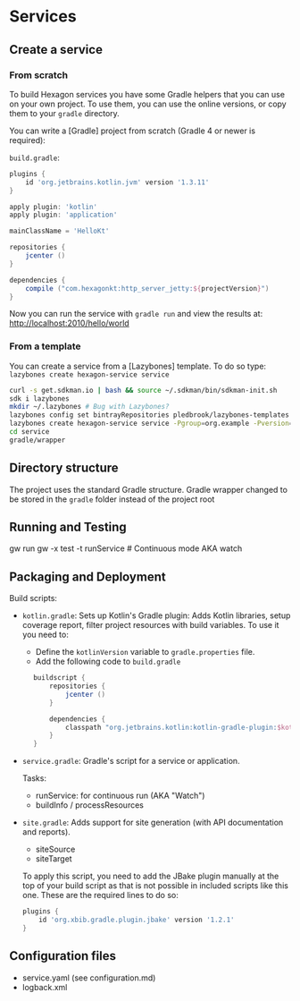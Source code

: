 
Services
========

## Create a service

### From scratch

To build Hexagon services you have some Gradle helpers that you can use on your own project. To
use them, you can use the online versions, or copy them to your `gradle` directory.

You can write a [Gradle] project from scratch (Gradle 4 or newer is required):

`build.gradle`:

```groovy
plugins {
    id 'org.jetbrains.kotlin.jvm' version '1.3.11'
}

apply plugin: 'kotlin'
apply plugin: 'application'

mainClassName = 'HelloKt'

repositories {
    jcenter ()
}

dependencies {
    compile ("com.hexagonkt:http_server_jetty:${projectVersion}")
}
```

Now you can run the service with `gradle run` and view the results at:
[http://localhost:2010/hello/world](http://localhost:2010/hello/world)

### From a template

You can create a service from a [Lazybones] template. To do so type:
`lazybones create hexagon-service service`

```bash
curl -s get.sdkman.io | bash && source ~/.sdkman/bin/sdkman-init.sh
sdk i lazybones
mkdir ~/.lazybones # Bug with Lazybones?
lazybones config set bintrayRepositories pledbrook/lazybones-templates jamming/maven
lazybones create hexagon-service service -Pgroup=org.example -Pversion=0.1 -Pdescription=Description
cd service
gradle/wrapper
```

## Directory structure

The project uses the standard Gradle structure. Gradle wrapper changed to be stored in the `gradle`
folder instead of the project root

## Running and Testing

gw run
gw -x test -t runService # Continuous mode AKA watch

## Packaging and Deployment

Build scripts:

  * `kotlin.gradle`: Sets up Kotlin's Gradle plugin: Adds Kotlin libraries, setup coverage report,
    filter project resources with build variables. To use it you need to:

    - Define the `kotlinVersion` variable to `gradle.properties` file.
    - Add the following code to `build.gradle`

```Groovy
      buildscript {
          repositories {
              jcenter ()
          }

          dependencies {
              classpath "org.jetbrains.kotlin:kotlin-gradle-plugin:$kotlinVersion"
          }
      }
```

  * `service.gradle`: Gradle's script for a service or application.

    Tasks:
    - runService: for continuous run (AKA "Watch")
    - buildInfo / processResources

  * `site.gradle`: Adds support for site generation (with API documentation and reports).
    - siteSource
    - siteTarget

    To apply this script, you need to add the JBake plugin manually at the top of your build script
    as that is not possible in included scripts like this one. These are the required lines to do so:

    ```gradle
    plugins {
        id 'org.xbib.gradle.plugin.jbake' version '1.2.1'
    }
    ```

## Configuration files

* service.yaml (see configuration.md)
* logback.xml

